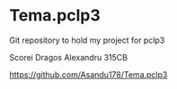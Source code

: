 # Tema.pclp3
Git repository to hold my project for pclp3

Scorei Dragos Alexandru 315CB

https://github.com/Asandu178/Tema.pclp3


